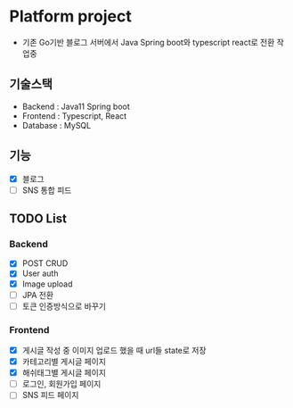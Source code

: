 # Platform project
- 기존 Go기반 블로그 서버에서 Java Spring boot와 typescript react로 전환 작업중

## 기술스택
- Backend : Java11 Spring boot
- Frontend : Typescript, React
- Database : MySQL

## 기능
- [X] 블로그
- [ ] SNS 통합 피드

## TODO List
### Backend
- [x] POST CRUD 
- [x] User auth
- [x] Image upload
- [ ] JPA 전환
- [ ] 토큰 인증방식으로 바꾸기 

### Frontend
- [X] 게시글 작성 중 이미지 업로드 했을 때 url들 state로 저장
- [X] 카테고리별 게시글 페이지 
- [X] 해쉬태그별 게시글 페이지
- [ ] 로그인, 회원가입 페이지
- [ ] SNS 피드 페이지

